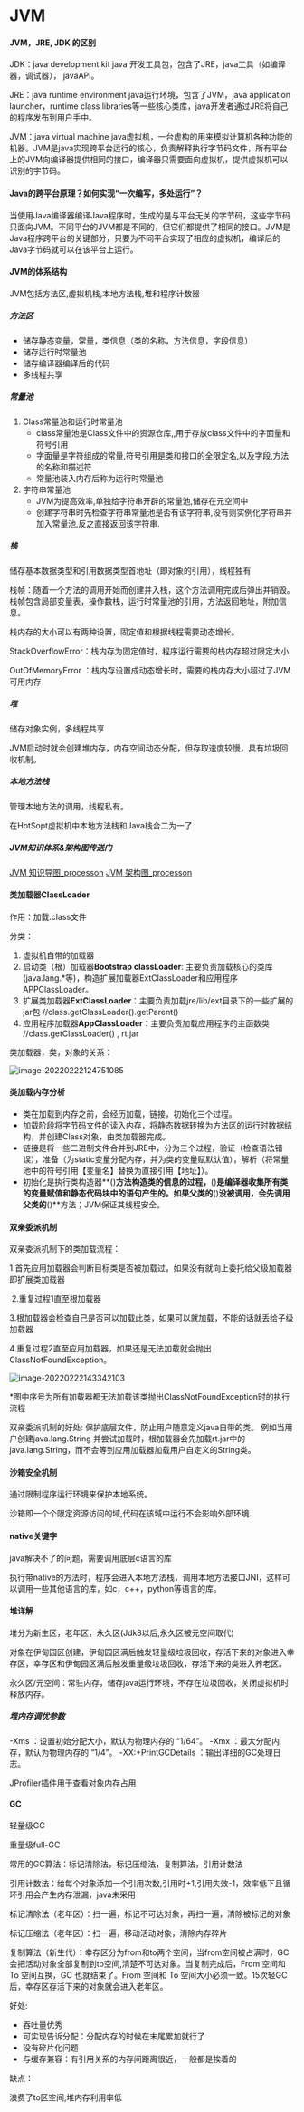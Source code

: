 # JVM

#### JVM，JRE, JDK 的区别

JDK：java development kit  java 开发工具包，包含了JRE，java工具（如编译器，调试器）， javaAPI。

JRE：java runtime environment java运行环境，包含了JVM，java  application launcher，runtime class libraries等一些核心类库，java开发者通过JRE将自己的程序发布到用户手中。

JVM：java virtual machine java虚拟机，一台虚构的用来模拟计算机各种功能的机器。JVM是java实现跨平台运行的核心，负责解释执行字节码文件，所有平台上的JVM向编译器提供相同的接口，编译器只需要面向虚拟机，提供虚拟机可以识别的字节码。

#### Java的跨平台原理？如何实现“一次编写，多处运行”？

当使用Java编译器编译Java程序时，生成的是与平台无关的字节码，这些字节码只面向JVM。不同平台的JVM都是不同的，但它们都提供了相同的接口。JVM是Java程序跨平台的关键部分，只要为不同平台实现了相应的虚拟机，编译后的Java字节码就可以在该平台上运行。

#### JVM的体系结构

JVM包括方法区,虚拟机栈,本地方法栈,堆和程序计数器

##### 方法区

- 储存静态变量，常量，类信息（类的名称，方法信息，字段信息）
- 储存运行时常量池
- 储存编译器编译后的代码
- 多线程共享

##### 常量池

1. Class常量池和运行时常量池
   - class常量池是Class文件中的资源仓库,,用于存放class文件中的字面量和符号引用
   - 字面量是字符组成的常量,符号引用是类和接口的全限定名,以及字段,方法的名称和描述符
   - 常量池装入内存后称为运行时常量池
2. 字符串常量池
   - JVM为提高效率,单独给字符串开辟的常量池,储存在元空间中
   - 创建字符串时先检查字符串常量池是否有该字符串,没有则实例化字符串并加入常量池,反之直接返回该字符串.

##### 栈

储存基本数据类型和引用数据类型首地址（即对象的引用），线程独有

栈帧：随着一个方法的调用开始而创建并入栈，这个方法调用完成后弹出并销毁。栈帧包含局部变量表，操作数栈，运行时常量池的引用，方法返回地址，附加信息。

栈内存的大小可以有两种设置，固定值和根据线程需要动态增长。

StackOverflowError：栈内存为固定值时，程序运行需要的栈内存超过限定大小

OutOfMemoryError ：栈内存设置成动态增长时，需要的栈内存大小超过了JVM可用内存

##### 堆

储存对象实例，多线程共享

JVM启动时就会创建堆内存，内存空间动态分配，但存取速度较慢，具有垃圾回收机制。

##### 本地方法栈

管理本地方法的调用，线程私有。

在HotSopt虚拟机中本地方法栈和Java栈合二为一了

##### JVM知识体系&架构图传送门

[JVM 知识导图_processon](https://www.processon.com/mindmap/621321e11efad406e739451b)  [JVM 架构图_processon](https://www.processon.com/mindmap/6213293b1e08533f90c5b520)

#### 类加载器ClassLoader

作用：加载.class文件

分类：

1. 虚拟机自带的加载器
2. 启动类（根）加载器**Bootstrap classLoader**: 主要负责加载核心的类库(java.lang.*等)，构造扩展加载器ExtClassLoader和应用程序APPClassLoader。
3. 扩展类加载器**ExtClassLoader**：主要负责加载jre/lib/ext目录下的一些扩展的jar包          //class.getClassLoader().getParent()
4. 应用程序加载器**AppClassLoader**：主要负责加载应用程序的主函数类   //class.getClassLoader() , rt.jar

类加载器，类，对象的关系：

![image-20220222124751085](C:/Users/17246/AppData/Roaming/Typora/typora-user-images/image-20220222124751085.png)

#### 类加载内存分析

- 类在加载到内存之前，会经历加载，链接，初始化三个过程。
- 加载阶段将字节码文件的读入内存，将静态数据转换为方法区的运行时数据结构，并创建Class对象，由类加载器完成。
- 链接是将一些二进制文件合并到JRE中，分为三个过程，验证（检查语法错误），准备（为static变量分配内存，并为类的变量赋默认值），解析（将常量池中的符号引用【变量名】替换为直接引用【地址】）。
- 初始化是执行类构造器**<clinit>()**方法构造类的信息的过程，**<clinit>()**是编译器收集所有类的变量赋值和静态代码块中的语句产生的。如果父类的**<clinit>()**没被调用，会先调用父类的**<clinit>()**方法；JVM保证其线程安全。

#### 双亲委派机制

双亲委派机制下的类加载流程：

​	1.首先应用加载器会判断目标类是否被加载过，如果没有就向上委托给父级加载器即扩展类加载器

​	2.重复过程1直至根加载器

​	3.根加载器会检查自己是否可以加载此类，如果可以就加载，不能的话就丢给子级加载器

​	4.重复过程2直至应用加载器，如果还是无法加载就会抛出ClassNotFoundException。

![image-20220222143342103](C:/Users/17246/AppData/Roaming/Typora/typora-user-images/image-20220222143342103.png)

*图中序号为所有加载器都无法加载该类抛出ClassNotFoundException时的执行流程

双亲委派机制的好处: 保护底层文件，防止用户随意定义java自带的类。 例如当用户创建java.lang.String 并尝试加载时，根加载器会先加载rt.jar中的java.lang.String，而不会等到应用加载器加载用户自定义的String类。

#### 沙箱安全机制

通过限制程序运行环境来保护本地系统。

沙箱即一个个限定资源访问的域,代码在该域中运行不会影响外部环境.

#### native关键字

java解决不了的问题，需要调用底层c语言的库

执行带native的方法时，程序会进入本地方法栈，调用本地方法接口JNI，这样可以调用一些其他语言的库，如c，c++，python等语言的库。

#### 堆详解

堆分为新生区，老年区，永久区(Jdk8以后,永久区被元空间取代)

对象在伊甸园区创建，伊甸园区满后触发轻量级垃圾回收，存活下来的对象进入幸存区，幸存区和伊甸园区满后触发重量级垃圾回收，存活下来的类进入养老区。

永久区/元空间：常驻内存，储存java运行环境，不存在垃圾回收，关闭虚拟机时释放内存。

##### 堆内存调优参数

-Xms ：设置初始分配大小，默认为物理内存的 “1/64”。
-Xmx ：最大分配内存，默认为物理内存的 “1/4”。
-XX:+PrintGCDetails ：输出详细的GC处理日志。

JProfiler插件用于查看对象内存占用

#### GC

轻量级GC

重量级full-GC

常用的GC算法：标记清除法，标记压缩法，复制算法，引用计数法

引用计数法：给每个对象添加一个引用次数,引用时+1,引用失效-1，效率低下且循环引用会产生内存泄漏，java未采用

标记清除法（老年区）：扫一遍，标记不可达对象，再扫一遍，清除被标记的对象

标记压缩法（老年区）：扫一遍，移动活动对象，清除内存碎片

复制算法（新生代）：幸存区分为from和to两个空间，当from空间被占满时，GC会把活动对象全部复制到to空间,清楚不可达对象。当复制完成后，From 空间和 To 空间互换，GC 也就结束了。From 空间和 To 空间大小必须一致。15次轻GC后，幸存区存活下来的对象就会进入老年区。

好处:

- 吞吐量优秀
- 可实现告诉分配：分配内存的时候在末尾累加就行了
- 没有碎片化问题
- 与缓存兼容：有引用关系的内存间距离很近，一般都是挨着的

缺点：

浪费了to区空间,堆内存利用率低

